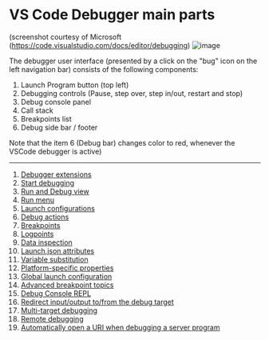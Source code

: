 
# VS Code Debugger main parts
(screenshot courtesy of Microsoft (https://code.visualstudio.com/docs/editor/debugging)
![image](https://user-images.githubusercontent.com/2712405/189537110-0801f830-7e17-42ef-aefd-2b6d570472a9.png)

The debugger user interface (presented by a click on the "bug" icon on the left navigation bar) consists of the following components:

1. Launch Program button (top left)
2. Debugging controls (Pause, step over, step in/out, restart and stop)
3. Debug console panel
4. Call stack
5. Breakpoints list
6. Debug side bar / footer

Note that the item 6 (Debug bar) changes color to red, whenever the VSCode debugger is active)

---

1. [Debugger extensions](https://code.visualstudio.com/docs/editor/debugging#_debugger-extensions)
2. [Start debugging](https://code.visualstudio.com/docs/editor/debugging#_start-debugging)
3. [Run and Debug view](https://code.visualstudio.com/docs/editor/debugging#_run-and-debug-view)
4. [Run menu](https://code.visualstudio.com/docs/editor/debugging#_run-menu)
5. [Launch configurations](https://code.visualstudio.com/docs/editor/debugging#_launch-configurations)
6. [Debug actions](https://code.visualstudio.com/docs/editor/debugging#_debug-actions)
7. [Breakpoints](https://code.visualstudio.com/docs/editor/debugging#_breakpoints)
8. [Logpoints](https://code.visualstudio.com/docs/editor/debugging#_logpoints)
9. [Data inspection](https://code.visualstudio.com/docs/editor/debugging#_data-inspection)
10. [Launch.json attributes](https://code.visualstudio.com/docs/editor/debugging#_launchjson-attributes)
11. [Variable substitution](https://code.visualstudio.com/docs/editor/debugging#_variable-substitution)
12. [Platform-specific properties](https://code.visualstudio.com/docs/editor/debugging#_platformspecific-properties)
13. [Global launch configuration](https://code.visualstudio.com/docs/editor/debugging#_global-launch-configuration)
14. [Advanced breakpoint topics](https://code.visualstudio.com/docs/editor/debugging#_advanced-breakpoint-topics)
15. [Debug Console REPL](https://code.visualstudio.com/docs/editor/debugging#_debug-console-repl)
16. [Redirect input/output to/from the debug target](https://code.visualstudio.com/docs/editor/debugging#_redirect-inputoutput-tofrom-the-debug-target)
17. [Multi-target debugging](https://code.visualstudio.com/docs/editor/debugging#_redirect-inputoutput-tofrom-the-debug-target)
18. [Remote debugging](https://code.visualstudio.com/docs/editor/debugging#_remote-debugging)
19. [Automatically open a URI when debugging a server program](https://code.visualstudio.com/docs/editor/debugging#_automatically-open-a-uri-when-debugging-a-server-program)


